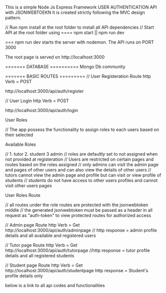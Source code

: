 This is a simple Node Js Express Framework USER AUTHENTICATION API
with JSONWEBTOEKN
It is created strictly following the MVC design pattern.

// Run npm install at the root folder to install all API dependencies
// Start API at the root folder using ==== npm start || npm run dev

=== npm run dev starts the server with nodemon.
The API runs on PORT 3000

The root page is served on http://localhost:3000

======= DATABASE ==========
Mongo Db community

======= BASIC ROUTES =========
// User Registeration Route
http Verb = POST

http://localhost:3000/api/auth/register

// User Login
http Verb = POST

http://localhost:3000/api/auth/login

User Roles

// The app possess the functionality to assign roles to each users based on their selected

Available Roles

// 1. tutor 2. student 3 admin
// roles are defaultly set to not assigned when not provided at registeration
// Users are restricted on certain pages and routes based on the roles assigned
// only admins can visit the admin page and pages of other users and can also view the details of other users
// tutors cannot view the admin page and profile but can visit or view profile of students
// students do not have access to other users profiles and cannot visit other users pages

User Roles Route

// all routes under the role routes are protected with the jsonwebtoken middle
// the generated jsonwebtoken must be passed as a header in all request as "auth-token" to view protected routes for authorized access

// Admin page Route
http Verb = Get
http://localhost:3000/api/auth/adminpage
// http response = admin profile details and all available and registered users

// Tutor page Route
http Verb = Get
http://localhost:3000/api/auth/tutorpage
//http response = tutor profile details and all registered students

// Student page Route
http Verb = Get
http://localhost:3000/api/auth/studentpage
http response = Student's profile details only

below is a link to all api codes and functionalities
